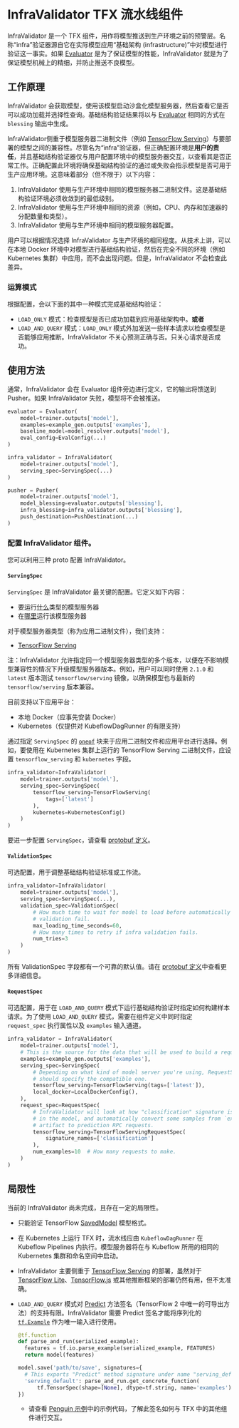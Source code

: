 # InfraValidator TFX 流水线组件

InfraValidator 是一个 TFX 组件，用作将模型推送到生产环境之前的预警层。名称“infra”验证器源自它在实际模型应用“基础架构 (infrastructure)”中对模型进行验证这一事实。如果 [Evaluator](evaluator.md) 是为了保证模型的性能，InfraValidator 就是为了保证模型机械上的精细，并防止推送不良模型。

## 工作原理

InfraValidator 会获取模型，使用该模型启动沙盒化模型服务器，然后查看它是否可以成功加载并选择性查询。基础结构验证结果将以与 [Evaluator](evaluator.md) 相同的方式在 `blessing` 输出中生成。

InfraValidator侧重于模型服务器二进制文件（例如 [TensorFlow Serving](serving.md)）与要部署的模型之间的兼容性。尽管名为“infra”验证器，但正确配置环境是**用户的责任**，并且基础结构验证器仅与用户配置环境中的模型服务器交互，以查看其是否正常工作。正确配置此环境将确保基础结构验证的通过或失败会指示模型是否可用于生产应用环境。这意味着部分（但不限于）以下内容：

1. InfraValidator 使用与生产环境中相同的模型服务器二进制文件。这是基础结构验证环境必须收敛到的最低级别。
2. InfraValidator 使用与生产环境中相同的资源（例如，CPU、内存和加速器的分配数量和类型）。
3. InfraValidator 使用与生产环境中相同的模型服务器配置。

用户可以根据情况选择 InfraValidator 与生产环境的相同程度。从技术上讲，可以在本地 Docker 环境中对模型进行基础结构验证，然后在完全不同的环境（例如 Kubernetes 集群）中应用，而不会出现问题。但是，InfraValidator 不会检查此差异。

### 运算模式

根据配置，会以下面的其中一种模式完成基础结构验证：

- `LOAD_ONLY` 模式：检查模型是否已成功加载到应用基础架构中。**或者**
- `LOAD_AND_QUERY` 模式：`LOAD_ONLY` 模式外加发送一些样本请求以检查模型是否能够应用推断。InfraValidator 不关心预测正确与否。只关心请求是否成功。

## 使用方法

通常，InfraValidator 会在 Evaluator 组件旁边进行定义，它的输出将馈送到 Pusher。如果 InfraValidator 失败，模型将不会被推送。

```python
evaluator = Evaluator(
    model=trainer.outputs['model'],
    examples=example_gen.outputs['examples'],
    baseline_model=model_resolver.outputs['model'],
    eval_config=EvalConfig(...)
)

infra_validator = InfraValidator(
    model=trainer.outputs['model'],
    serving_spec=ServingSpec(...)
)

pusher = Pusher(
    model=trainer.outputs['model'],
    model_blessing=evaluator.outputs['blessing'],
    infra_blessing=infra_validator.outputs['blessing'],
    push_destination=PushDestination(...)
)
```

### 配置 InfraValidator 组件。

您可以利用三种 proto 配置 InfraValidator。

#### `ServingSpec`

`ServingSpec` 是 InfraValidator 最关键的配置。它定义如下内容：

- 要运行<u>什么</u>类型的模型服务器
- 在<u>哪里</u>运行该模型服务器

对于模型服务器类型（称为应用二进制文件），我们支持：

- [TensorFlow Serving](serving.md)

注：InfraValidator 允许指定同一个模型服务器类型的多个版本，以便在不影响模型兼容性的情况下升级模型服务器版本。例如，用户可以同时使用 `2.1.0` 和 `latest` 版本测试 `tensorflow/serving` 镜像，以确保模型也与最新的 `tensorflow/serving` 版本兼容。

目前支持以下应用平台：

- 本地 Docker（应事先安装 Docker）
- Kubernetes（仅提供对 KubeflowDagRunner 的有限支持）

通过指定 `ServingSpec` 的 [`oneof`](https://developers.google.com/protocol-buffers/docs/proto3#oneof) 块来于应用二进制文件和应用平台进行选择。例如，要使用在 Kubernetes 集群上运行的 TensorFlow Serving 二进制文件，应设置 `tensorflow_serving` 和 `kubernetes` 字段。

```python
infra_validator=InfraValidator(
    model=trainer.outputs['model'],
    serving_spec=ServingSpec(
        tensorflow_serving=TensorFlowServing(
            tags=['latest']
        ),
        kubernetes=KubernetesConfig()
    )
)
```

要进一步配置 `ServingSpec`，请查看 [protobuf 定义](https://github.com/tensorflow/tfx/blob/master/tfx/proto/infra_validator.proto)。

#### `ValidationSpec`

可选配置，用于调整基础结构验证标准或工作流。

```python
infra_validator=InfraValidator(
    model=trainer.outputs['model'],
    serving_spec=ServingSpec(...),
    validation_spec=ValidationSpec(
        # How much time to wait for model to load before automatically making
        # validation fail.
        max_loading_time_seconds=60,
        # How many times to retry if infra validation fails.
        num_tries=3
    )
)
```

所有 ValidationSpec 字段都有一个可靠的默认值。请在 [protobuf 定义](https://github.com/tensorflow/tfx/blob/master/tfx/proto/infra_validator.proto)中查看更多详细信息。

#### `RequestSpec`

可选配置，用于在 `LOAD_AND_QUERY` 模式下运行基础结构验证时指定如何构建样本请求。为了使用 `LOAD_AND_QUERY` 模式，需要在组件定义中同时指定 `request_spec` 执行属性以及 `examples` 输入通道。

```python
infra_validator = InfraValidator(
    model=trainer.outputs['model'],
    # This is the source for the data that will be used to build a request.
    examples=example_gen.outputs['examples'],
    serving_spec=ServingSpec(
        # Depending on what kind of model server you're using, RequestSpec
        # should specify the compatible one.
        tensorflow_serving=TensorFlowServing(tags=['latest']),
        local_docker=LocalDockerConfig(),
    ),
    request_spec=RequestSpec(
        # InfraValidator will look at how "classification" signature is defined
        # in the model, and automatically convert some samples from `examples`
        # artifact to prediction RPC requests.
        tensorflow_serving=TensorFlowServingRequestSpec(
            signature_names=['classification']
        ),
        num_examples=10  # How many requests to make.
    )
)
```

## 局限性

当前的 InfraValidator 尚未完成，且存在一定的局限性。

- 只能验证 TensorFlow [SavedModel](/guide/saved_model) 模型格式。

- 在 Kubernetes 上运行 TFX 时，流水线应由 `KubeflowDagRunner` 在 Kubeflow Pipelines 内执行。模型服务器将在与 Kubeflow 所用的相同的 Kubernetes 集群和命名空间中启动。

- InfraValidator 主要侧重于 [TensorFlow Serving](serving.md) 的部署，虽然对于 [TensorFlow Lite](/lite)、[TensorFlow.js](/js) 或其他推断框架的部署仍然有用，但不太准确。

- `LOAD_AND_QUERY` 模式对 [Predict](/versions/r1.15/api_docs/python/tf/saved_model/predict_signature_def) 方法签名（TensorFlow 2 中唯一的可导出方法）的支持有限。InfraValidator 需要 Predict 签名才能将序列化的 [`tf.Example`](/tutorials/load_data/tfrecord#tfexample) 作为唯一输入进行使用。

    ```python
    @tf.function
    def parse_and_run(serialized_example):
      features = tf.io.parse_example(serialized_example, FEATURES)
      return model(features)

    model.save('path/to/save', signatures={
      # This exports "Predict" method signature under name "serving_default".
      'serving_default': parse_and_run.get_concrete_function(
          tf.TensorSpec(shape=[None], dtype=tf.string, name='examples'))
    })
    ```

    - 请查看 [Penguin 示例](https://github.com/tensorflow/tfx/blob/master/tfx/examples/penguin/penguin_pipeline_local_infraval.py)中的示例代码，了解此签名如何与 TFX 中的其他组件进行交互。
